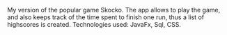 My version of the popular game Skocko. The app allows to play the game, and also keeps track of the time spent to finish one run, thus a list of highscores is created.
Technologies used: JavaFx, Sql, CSS.
